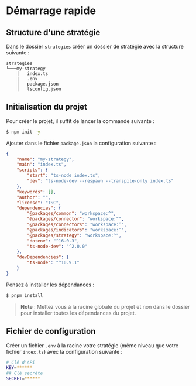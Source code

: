 # Démarrage rapide

## Structure d'une stratégie

Dans le dossier `strategies` créer un dossier de stratégie avec la structure suivante :

```
strategies
└───my-strategy
	│   index.ts
	|   .env
	│   package.json
	│   tsconfig.json
```

## Initialisation du projet

Pour créer le projet, il suffit de lancer la commande suivante :

```bash
$ npm init -y
```

Ajouter dans le fichier `package.json` la configuration suivante : 

```json
{
	"name": "my-strategy",
	"main": "index.ts",
	"scripts": {
		"start": "ts-node index.ts",
		"dev": "ts-node-dev --respawn --transpile-only index.ts"
	},
	"keywords": [],
	"author": "",
	"license": "ISC",
	"dependencies": {
		"@packages/common": "workspace:^",
		"@packages/connector": "workspace:^",
		"@packages/connectors": "workspace:^",
		"@packages/indicators": "workspace:^",
		"@packages/strategy": "workspace:^",
		"dotenv": "^16.0.3",
		"ts-node-dev": "^2.0.0"
	},
	"devDependencies": {
		"ts-node": "^10.9.1"
	}
}
```

Pensez à installer les dépendances :

```bash
$ pnpm install
```

> **Note** : Mettez vous à la racine globale du projet et non dans le dossier pour installer toutes les dépendances du projet.

## Fichier de configuration

Créer un fichier `.env` à la racine votre stratégie (même niveau que votre fichier `index.ts`) avec la configuration suivante :

```bash
# Clé d'API
KEY=******
## Clé secrète
SECRET=******
```